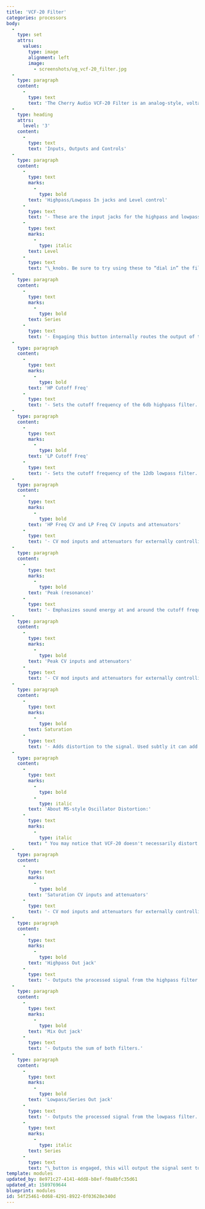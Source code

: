 ```yaml
---
title: 'VCF-20 Filter'
categories: processors
body:
  -
    type: set
    attrs:
      values:
        type: image
        alignment: left
        image:
          - screenshots/ug_vcf-20_filter.jpg
  -
    type: paragraph
    content:
      -
        type: text
        text: 'The Cherry Audio VCF-20 Filter is an analog-style, voltage-controllable, dual highpass/lowpass filter that recreates the aggressive tones of a classic 70s Japanese monosynth. Its uniquely raunchy sound totally transforms the overall tonality of Voltage Modular! The two resonant filters can be used individually, in series, or manually patched in various configurations and are both capable of screaming self-oscillation. We carefully A/B''d the VCF-20 Filter with the coveted "version 35" filter of the original instrument and we think you''ll be delighted with its authenticity.'
  -
    type: heading
    attrs:
      level: '3'
    content:
      -
        type: text
        text: 'Inputs, Outputs and Controls'
  -
    type: paragraph
    content:
      -
        type: text
        marks:
          -
            type: bold
        text: 'Highpass/Lowpass In jacks and Level control'
      -
        type: text
        text: '- These are the input jacks for the highpass and lowpass filters. Signals input here can be attenuated before being sent to the filter via their respective '
      -
        type: text
        marks:
          -
            type: italic
        text: Level
      -
        type: text
        text: "\_knobs. Be sure to try using these to “dial in” the filter. Changing the input level of a signal can drastically change the way the filter sounds especially when using high peak settings."
  -
    type: paragraph
    content:
      -
        type: text
        marks:
          -
            type: bold
        text: Series
      -
        type: text
        text: '- Engaging this button internally routes the output of the highpass filter to the input of the lowpass filter. This is a quick way to use both filters in series with only one input patched. Note though that this bypasses the input stage level control of the lowpass filter. It is possible however to manually patch the filter in series and use both input stages.'
  -
    type: paragraph
    content:
      -
        type: text
        marks:
          -
            type: bold
        text: 'HP Cutoff Freq'
      -
        type: text
        text: '- Sets the cutoff frequency of the 6db highpass filter. All frequencies higher than this will be allowed to pass through the filter while frequencies lower than the cutoff will be attenuated at a rate of 6db per/octave.'
  -
    type: paragraph
    content:
      -
        type: text
        marks:
          -
            type: bold
        text: 'LP Cutoff Freq'
      -
        type: text
        text: '- Sets the cutoff frequency of the 12db lowpass filter. All frequencies lower than this will be allowed to pass through the filter while frequencies higher than the cutoff will be attenuated at a rate of 12db per/octave.'
  -
    type: paragraph
    content:
      -
        type: text
        marks:
          -
            type: bold
        text: 'HP Freq CV and LP Freq CV inputs and attenuators'
      -
        type: text
        text: '- CV mod inputs and attenuators for externally controlling each filter’s cutoff frequency.'
  -
    type: paragraph
    content:
      -
        type: text
        marks:
          -
            type: bold
        text: 'Peak (resonance)'
      -
        type: text
        text: '- Emphasizes sound energy at and around the cutoff frequency by adding feedback from the filter’s output back to its input. As the peak is increased, any modulations or knob twisting of the cutoff frequency becomes more pronounced and can create the classic “vowel-sound” this filter is known for. When turned up past seven or so, the filter begins to feed back enough to self-oscillate. (Note that unlike the original, a cable must be patched to the filter’s input to hear it self-oscillate. This is designed to save CPU when the filter is not in use.)'
  -
    type: paragraph
    content:
      -
        type: text
        marks:
          -
            type: bold
        text: 'Peak CV inputs and attenuators'
      -
        type: text
        text: '- CV mod inputs and attenuators for externally controlling the peak (resonance) of each filter. This is a feature the original monosynth did not have. The resonance of this filter can get out of hand pretty quickly, so it’s quite nice to have a little extra control via the CV inputs.'
  -
    type: paragraph
    content:
      -
        type: text
        marks:
          -
            type: bold
        text: Saturation
      -
        type: text
        text: '- Adds distortion to the signal. Used subtly it can add extra harmonics to a smooth bass sound or some tasteful grit to a vocal sample. Higher settings will produce the aggressive character that the original is famous for. Be careful though... when used in conjunction with a high peak setting, this filter will literally scream!'
  -
    type: paragraph
    content:
      -
        type: text
        marks:
          -
            type: bold
          -
            type: italic
        text: 'About MS-style Oscillator Distortion:'
      -
        type: text
        marks:
          -
            type: italic
        text: " You may notice that VCF-20 doesn't necessarily distort in the expected way when using the standard green Voltage Modular Oscillator (especially with square waves). This is because the wacky, characteristic MS-style filter distortion is partially the result of the not-exactly-correct-on-an-oscilloscope waveforms output from the original MS synth oscillators. These \"incorrect\" waveshapes are accurately recreated in the VCO-20 Dual Oscillator module, so try it in conjunction with VCF-20.\_"
  -
    type: paragraph
    content:
      -
        type: text
        marks:
          -
            type: bold
        text: 'Saturation CV inputs and attenuators'
      -
        type: text
        text: '- CV mod inputs and attenuators for externally controlling the saturation of each filter.'
  -
    type: paragraph
    content:
      -
        type: text
        marks:
          -
            type: bold
        text: 'Highpass Out jack'
      -
        type: text
        text: '- Outputs the processed signal from the highpass filter.'
  -
    type: paragraph
    content:
      -
        type: text
        marks:
          -
            type: bold
        text: 'Mix Out jack'
      -
        type: text
        text: '- Outputs the sum of both filters.'
  -
    type: paragraph
    content:
      -
        type: text
        marks:
          -
            type: bold
        text: 'Lowpass/Series Out jack'
      -
        type: text
        text: '- Outputs the processed signal from the lowpass filter. When the '
      -
        type: text
        marks:
          -
            type: italic
        text: Series
      -
        type: text
        text: "\_button is engaged, this will output the signal sent to the highpass filter’s input which is then sent to the lowpass filter."
template: modules
updated_by: 8e971c27-4141-4dd8-b8ef-f0a8bfc35d61
updated_at: 1589769644
blueprint: modules
id: 54f25461-0d68-4291-8922-0f03628e340d
---
```

